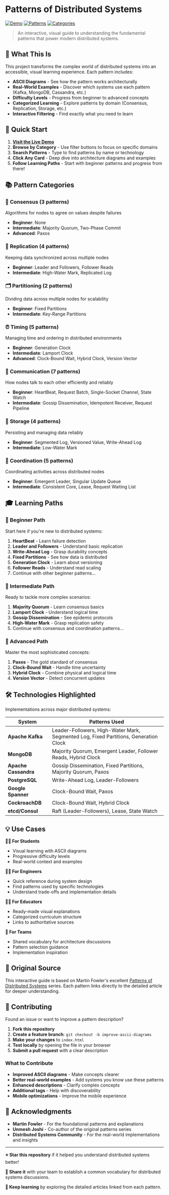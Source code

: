 # Patterns of Distributed Systems

[![Demo](https://img.shields.io/static/v1?label=Demo&message=Live%20Site&labelColor=2f363d&color=blue&style=flat&logo=github&logoColor=959da5)](https://nickmccarty.me/patterns-of-distributed-systems/)
[![Patterns](https://img.shields.io/badge/Patterns-30-green)](https://nickmccarty.me/patterns-of-distributed-systems/)
[![Categories](https://img.shields.io/badge/Categories-7-orange)](https://nickmccarty.me/patterns-of-distributed-systems/)

> An interactive, visual guide to understanding the fundamental patterns that power modern distributed systems.

## 🎯 What This Is

This project transforms the complex world of distributed systems into an accessible, visual learning experience. Each pattern includes:

- **ASCII Diagrams** - See how the pattern works architecturally
- **Real-World Examples** - Discover which systems use each pattern (Kafka, MongoDB, Cassandra, etc.)
- **Difficulty Levels** - Progress from beginner to advanced concepts
- **Categorized Learning** - Explore patterns by domain (Consensus, Replication, Storage, etc.)
- **Interactive Filtering** - Find exactly what you need to learn

## 🚀 Quick Start

1. **[Visit the Live Demo](https://nickmccarty.me/patterns-of-distributed-systems/)**
2. **Browse by Category** - Use filter buttons to focus on specific domains
3. **Search Patterns** - Type to find patterns by name or technology
4. **Click Any Card** - Deep dive into architecture diagrams and examples
5. **Follow Learning Paths** - Start with beginner patterns and progress from there!

## 📚 Pattern Categories

### 🤝 **Consensus** (3 patterns)
Algorithms for nodes to agree on values despite failures
- **Beginner**: None
- **Intermediate**: Majority Quorum, Two-Phase Commit  
- **Advanced**: Paxos

### 🔄 **Replication** (4 patterns)
Keeping data synchronized across multiple nodes
- **Beginner**: Leader and Followers, Follower Reads
- **Intermediate**: High-Water Mark, Replicated Log

### 🗂️ **Partitioning** (2 patterns)
Dividing data across multiple nodes for scalability
- **Beginner**: Fixed Partitions
- **Intermediate**: Key-Range Partitions

### ⏰ **Timing** (5 patterns)
Managing time and ordering in distributed environments
- **Beginner**: Generation Clock
- **Intermediate**: Lamport Clock
- **Advanced**: Clock-Bound Wait, Hybrid Clock, Version Vector

### 📡 **Communication** (7 patterns)
How nodes talk to each other efficiently and reliably
- **Beginner**: HeartBeat, Request Batch, Single-Socket Channel, State Watch
- **Intermediate**: Gossip Dissemination, Idempotent Receiver, Request Pipeline

### 💾 **Storage** (4 patterns)
Persisting and managing data reliably
- **Beginner**: Segmented Log, Versioned Value, Write-Ahead Log
- **Intermediate**: Low-Water Mark

### 🎯 **Coordination** (5 patterns)
Coordinating activities across distributed nodes
- **Beginner**: Emergent Leader, Singular Update Queue
- **Intermediate**: Consistent Core, Lease, Request Waiting List

## 🎓 Learning Paths

### **🌱 Beginner Path**
Start here if you're new to distributed systems:

1. **HeartBeat** - Learn failure detection
2. **Leader and Followers** - Understand basic replication
3. **Write-Ahead Log** - Grasp durability concepts
4. **Fixed Partitions** - See how data is distributed
5. **Generation Clock** - Learn about versioning
6. **Follower Reads** - Understand read scaling
7. Continue with other beginner patterns...

### **🚀 Intermediate Path**
Ready to tackle more complex scenarios:

1. **Majority Quorum** - Learn consensus basics
2. **Lamport Clock** - Understand logical time
3. **Gossip Dissemination** - See epidemic protocols
4. **High-Water Mark** - Grasp replication safety
5. Continue with consensus and coordination patterns...

### **🎯 Advanced Path**
Master the most sophisticated concepts:

1. **Paxos** - The gold standard of consensus
2. **Clock-Bound Wait** - Handle time uncertainty
3. **Hybrid Clock** - Combine physical and logical time
4. **Version Vector** - Detect concurrent updates

## 🛠️ Technologies Highlighted

Implementations across major distributed systems:

| System | Patterns Used |
|--------|---------------|
| **Apache Kafka** | Leader-Followers, High-Water Mark, Segmented Log, Fixed Partitions, Generation Clock |
| **MongoDB** | Majority Quorum, Emergent Leader, Follower Reads, Hybrid Clock |
| **Apache Cassandra** | Gossip Dissemination, Fixed Partitions, Majority Quorum, Paxos |
| **PostgreSQL** | Write-Ahead Log, Leader-Followers |
| **Google Spanner** | Clock-Bound Wait, Paxos |
| **CockroachDB** | Clock-Bound Wait, Hybrid Clock |
| **etcd/Consul** | Raft (Leader-Followers), Lease, State Watch |

## 💡 Use Cases

**👨‍🎓 For Students**
- Visual learning with ASCII diagrams
- Progressive difficulty levels
- Real-world context and examples

**👩‍💻 For Engineers**
- Quick reference during system design
- Find patterns used by specific technologies
- Understand trade-offs and implementation details

**👨‍🏫 For Educators**
- Ready-made visual explanations
- Categorized curriculum structure
- Links to authoritative sources

**🏢 For Teams**
- Shared vocabulary for architecture discussions
- Pattern selection guidance
- Implementation inspiration

## 🔗 Original Source

This interactive guide is based on Martin Fowler's excellent [Patterns of Distributed Systems](https://martinfowler.com/articles/patterns-of-distributed-systems/) series. Each pattern links directly to the detailed article for deeper understanding.

## 🤝 Contributing

Found an issue or want to improve a pattern description?

1. **Fork this repository**
2. **Create a feature branch**: `git checkout -b improve-ascii-diagrams`
3. **Make your changes** to `index.html`
4. **Test locally** by opening the file in your browser
5. **Submit a pull request** with a clear description

### What to Contribute
- **Improved ASCII diagrams** - Make concepts clearer
- **Better real-world examples** - Add systems you know use these patterns
- **Enhanced descriptions** - Clarify complex concepts
- **Additional tags** - Help with discoverability
- **Mobile optimizations** - Improve the mobile experience

## 🙏 Acknowledgments

- **Martin Fowler** - For the foundational patterns and explanations
- **Unmesh Joshi** - Co-author of the original patterns series
- **Distributed Systems Community** - For the real-world implementations and insights

---

**⭐ Star this repository** if it helped you understand distributed systems better!

**🔄 Share it** with your team to establish a common vocabulary for distributed systems discussions.

**📖 Keep learning** by exploring the detailed articles linked from each pattern.
